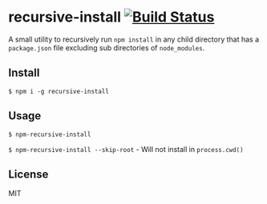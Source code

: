 recursive-install [![Build Status](https://travis-ci.org/emgeee/recursive-install.svg?branch=master)](https://travis-ci.org/emgeee/recursive-install)
===

A small utility to recursively run `npm install` in any child directory that has a `package.json` file excluding sub directories of `node_modules`.

Install
---
`$ npm i -g recursive-install`

Usage
---
`$ npm-recursive-install`

`$ npm-recursive-install --skip-root` - Will not install in `process.cwd()`

License
---
MIT

